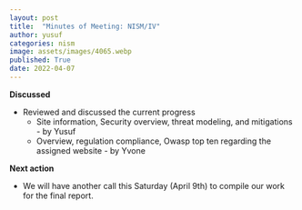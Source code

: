 ```yaml
---
layout: post
title:  "Minutes of Meeting: NISM/IV"
author: yusuf
categories: nism
image: assets/images/4065.webp
published: True
date: 2022-04-07
---
```


**Discussed**

- Reviewed and discussed the current progress
  - Site information, Security overview, threat modeling, and mitigations - by Yusuf
  - Overview, regulation compliance, Owasp top ten regarding the assigned website - by Yvone

**Next action**

- We will have another call this Saturday (April 9th) to compile our work for the final report.
